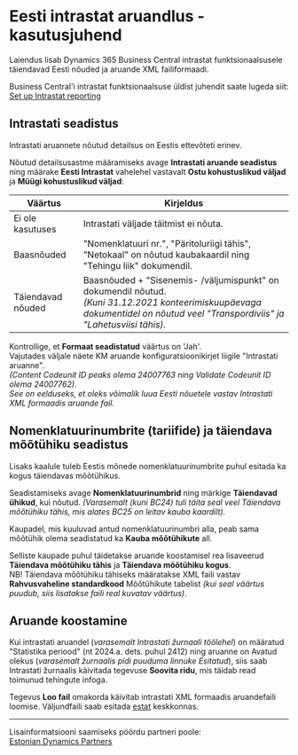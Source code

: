 ---
---
# Eesti intrastat aruandlus - kasutusjuhend
Laiendus lisab Dynamics 365 Business Central intrastat funktsionaalsusele täiendavad Eesti nõuded ja aruande XML failiformaadi.

Business Central'i intrastat funktsionaalsuse üldist juhendit saate lugeda siit:  
<a href="https://docs.microsoft.com/en-US/dynamics365/business-central/finance-how-setup-report-intrastat" target="_blank">Set up Intrastat reporting</a>

## Intrastati seadistus
Intrastati aruannete nõutud detailsus on Eestis ettevõteti erinev.

Nõutud detailsusastme määramiseks avage **Intrastati aruande seadistus** ning määrake **Eesti Intrastat** vahelehel vastavalt **Ostu kohustuslikud väljad** ja **Müügi kohustuslikud väljad**:

Väärtus | Kirjeldus
-- | --
Ei ole kasutuses | Intrastati väljade täitmist ei nõuta.
Baasnõuded | "Nomenklatuuri nr.", "Päritoluriigi tähis", "Netokaal" on nõutud kaubakaardil ning "Tehingu liik" dokumendil.
Täiendavad nõuded | Baasnõuded + "Sisenemis- /väljumispunkt" on dokumendil nõutud.<br>_(Kuni 31.12.2021 konteerimiskuupäevaga dokumentidel on nõutud veel "Transpordiviis" ja  "Lahetusviisi tähis)._

Kontrollige, et **Formaat seadistatud** väärtus on 'Jah'.  
Vajutades väljale näete KM aruande konfiguratsioonikirjet liigile "Intrastati aruanne".  
_(Content Codeunit ID peaks olema 24007763 ning Validate Codeunit ID olema 24007762)._  
_See on eelduseks, et oleks võimalik luua Eesti nõuetele vastav Intrastati XML formaadis aruande fail._  

## Nomenklatuurinumbrite (tariifide) ja täiendava mõõtühiku seadistus
Lisaks kaalule tuleb Eestis mõnede nomenklatuurinumbrite puhul esitada ka kogus täiendavas mõõtühikus.

Seadistamiseks avage **Nomenklatuurinumbrid** ning märkige **Täiendavad ühikud**, kui nõutud.
_(Varasemalt (kuni BC24) tuli täita seal veel Täiendava mõõtühiku tähis, mis alates BC25 on leitav kauba kaardilt)._
  
Kaupadel, mis kuuluvad antud nomenklatuurinumbri alla, peab sama mõõtühik olema seadistatud ka **Kauba mõõtühikute** all.

Selliste kaupade puhul täidetakse aruande koostamisel rea lisaveerud **Täiendava mõõtühiku tähis** ja **Täiendava mõõtühiku kogus**.  
NB! Täiendava mõõtühiku tähiseks määratakse XML faili vastav **Rahvusvaheline standardkood** Mõõtühikute tabelist _(kui seal väärtus puudub, siis lisatakse faili real kuvatav väärtus)_.

## Aruande koostamine
Kui intrastati aruandel (_varasemalt Intrastati žurnaali töölehel_) on määratud "Statistika periood" (nt 2024.a. dets. puhul 2412) ning aruanne on Avatud olekus (_varasemalt žurnaalis pidi puuduma linnuke Esitatud_), siis saab Intrastati žurnaalis käivitada tegevuse **Soovita ridu**, mis täidab read toimunud tehingute infoga.  

Tegevus **Loo fail** omakorda käivitab intrastati XML formaadis aruandefaili loomise.
Väljundfaili saab esitada <a href="https://estat.stat.ee/" target="_blank">estat</a> keskkonnas.

***

Lisainformatsiooni saamiseks pöördu partneri poole:  
<a href="https://dynamicspartnersee.github.io/docs/en-us/contacts" target="_blank">Estonian Dynamics Partners</a>
